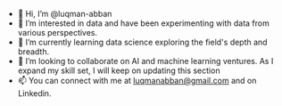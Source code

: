 - 👋 Hi, I’m @luqman-abban
- 👀 I’m interested in data and have been experimenting with data from various perspectives. 
- 🌱 I’m currently learning data science exploring the field's depth and breadth.
- 💞️ I’m looking to collaborate on AI and machine learning ventures. As I expand my skill set, I will keep on updating this section
- 📫 You can connect with me at luqmanabban@gmail.com and on Linkedin.

<!---
luqman-abban/luqman-abban is a ✨ special ✨ repository because its `README.md` (this file) appears on your GitHub profile.
You can click the Preview link to take a look at your changes.
--->
